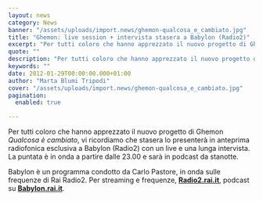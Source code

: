 ```yaml
---
layout: news
category: News
banner: "/assets/uploads/import.news/ghemon-qualcosa_e_cambiato.jpg"
title: "Ghemon: live session + intervista stasera a Babylon (Radio2)"
excerpt: "Per tutti coloro che hanno apprezzato il nuovo progetto di Ghemon Qualcosa è cambiato, vi ricordiamo che stasera lo presenterà in anteprima radiofonica esclusiva a Babylon (Radio2) con un live e una lunga intervista. La puntata è in onda a partire dalle 23.00 e sarà in podcast da stanotte. Babylon è un programma condotto da [&hellip"
quote: ""
description: "Per tutti coloro che hanno apprezzato il nuovo progetto di Ghemon Qualcosa è cambiato, vi ricordiamo che stasera lo presenterà in anteprima radiofonica esclusiva a Babylon (Radio2) con un live e una lunga intervista. La puntata è in onda a partire dalle 23.00 e sarà in podcast da stanotte. Babylon è un programma condotto da [&hellip"
keywords: ""
date: 2012-01-29T00:00:00.000+01:00
author: "Marta Blumi Tripodi"
cover: "/assets/uploads/import.news/ghemon-qualcosa_e_cambiato.jpg"
pagination:
  enabled: true

---
```


Per tutti coloro che hanno apprezzato il nuovo progetto di Ghemon _Qualcosa è cambiato_, vi ricordiamo che stasera lo presenterà in anteprima radiofonica esclusiva a Babylon (Radio2) con un live e una lunga intervista. La puntata è in onda a partire dalle 23.00 e sarà in podcast da stanotte.

Babylon è un programma condotto da Carlo Pastore, in onda sulle frequenze di Rai Radio2\. Per streaming e frequenze, **[Radio2.rai.it](http://www.radio2.rai.it "http://www.radio2.rai.it")**, podcast su **[Babylon.rai.it](http://babylon.rai.it "http://babylon.rai.it")**.